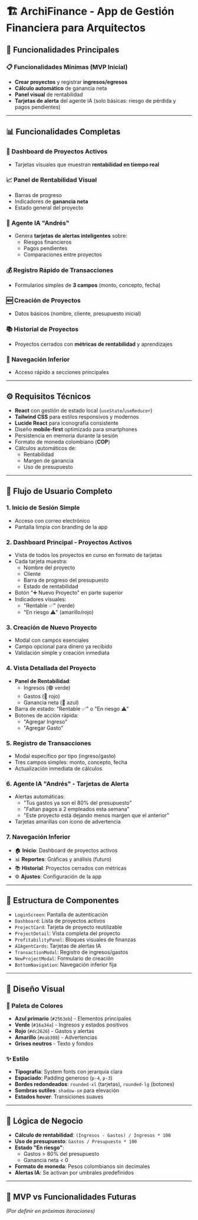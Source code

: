 # 🏗️ ArchiFinance - App de Gestión Financiera para Arquitectos

## 🎯 Funcionalidades Principales

### 📋 Funcionalidades Mínimas (MVP Inicial)
- **Crear proyectos** y registrar **ingresos/egresos**
- **Cálculo automático** de ganancia neta
- **Panel visual** de rentabilidad
- **Tarjetas de alerta** del agente IA (solo básicas: riesgo de pérdida y pagos pendientes)

---

## 📊 Funcionalidades Completas

### 📱 Dashboard de Proyectos Activos
- Tarjetas visuales que muestran **rentabilidad en tiempo real**

### 📈 Panel de Rentabilidad Visual
- Barras de progreso
- Indicadores de **ganancia neta**
- Estado general del proyecto

### 🤖 Agente IA "Andrés"
- Genera **tarjetas de alertas inteligentes** sobre:
  - Riesgos financieros
  - Pagos pendientes
  - Comparaciones entre proyectos

### 💰 Registro Rápido de Transacciones
- Formularios simples de **3 campos** (monto, concepto, fecha)

### 🆕 Creación de Proyectos
- Datos básicos (nombre, cliente, presupuesto inicial)

### 📚 Historial de Proyectos
- Proyectos cerrados con **métricas de rentabilidad** y aprendizajes

### 🧭 Navegación Inferior
- Acceso rápido a secciones principales

---

## ⚙️ Requisitos Técnicos

- **React** con gestión de estado local (`useState`/`useReducer`)
- **Tailwind CSS** para estilos responsivos y modernos
- **Lucide React** para iconografía consistente
- Diseño **mobile-first** optimizado para smartphones
- Persistencia en memoria durante la sesión
- Formato de moneda colombiano (**COP**)
- Cálculos automáticos de:
  - Rentabilidad
  - Margen de ganancia
  - Uso de presupuesto

---

## 🔄 Flujo de Usuario Completo

### 1. **Inicio de Sesión Simple**
- Acceso con correo electrónico
- Pantalla limpia con branding de la app

### 2. **Dashboard Principal - Proyectos Activos**
- Vista de todos los proyectos en curso en formato de tarjetas
- Cada tarjeta muestra:
  - Nombre del proyecto
  - Cliente
  - Barra de progreso del presupuesto
  - Estado de rentabilidad
- Botón "➕ Nuevo Proyecto" en parte superior
- Indicadores visuales:
  - "Rentable ✅" (verde)
  - "En riesgo ⚠️" (amarillo/rojo)

### 3. **Creación de Nuevo Proyecto**
- Modal con campos esenciales
- Campo opcional para dinero ya recibido
- Validación simple y creación inmediata

### 4. **Vista Detallada del Proyecto**
- **Panel de Rentabilidad**:
  - Ingresos (🟢 verde)
  - Gastos (🔴 rojo)
  - Ganancia neta (🔵 azul)
- Barra de estado: "Rentable ✅" o "En riesgo ⚠️"
- Botones de acción rápida:
  - "Agregar Ingreso"
  - "Agregar Gasto"

### 5. **Registro de Transacciones**
- Modal específico por tipo (ingreso/gasto)
- Tres campos simples: monto, concepto, fecha
- Actualización inmediata de cálculos

### 6. **Agente IA "Andrés" - Tarjetas de Alerta**
- Alertas automáticas:
  - "Tus gastos ya son el 80% del presupuesto"
  - "Faltan pagos a 2 empleados esta semana"
  - "Este proyecto está dejando menos margen que el anterior"
- Tarjetas amarillas con ícono de advertencia

### 7. **Navegación Inferior**
- 🏠 **Inicio**: Dashboard de proyectos activos
- 📊 **Reportes**: Gráficas y análisis (futuro)
- 📚 **Historial**: Proyectos cerrados con métricas
- ⚙️ **Ajustes**: Configuración de la app

---

## 🧩 Estructura de Componentes

- `LoginScreen`: Pantalla de autenticación
- `Dashboard`: Lista de proyectos activos
- `ProjectCard`: Tarjeta de proyecto reutilizable
- `ProjectDetail`: Vista completa del proyecto
- `ProfitabilityPanel`: Bloques visuales de finanzas
- `AIAgentCards`: Tarjetas de alertas IA
- `TransactionModal`: Registro de ingresos/gastos
- `NewProjectModal`: Formulario de creación
- `BottomNavigation`: Navegación inferior fija

---

## 🎨 Diseño Visual

### 🎨 Paleta de Colores
- **Azul primario** (`#2563eb`) - Elementos principales
- **Verde** (`#16a34a`) - Ingresos y estados positivos
- **Rojo** (`#dc2626`) - Gastos y alertas
- **Amarillo** (`#eab308`) - Advertencias
- **Grises neutros** - Texto y fondos

### ✨ Estilo
- **Tipografía**: System fonts con jerarquía clara
- **Espaciado**: Padding generoso (`p-4`, `p-3`)
- **Bordes redondeados**: `rounded-xl` (tarjetas), `rounded-lg` (botones)
- **Sombras sutiles**: `shadow-sm` para elevación
- **Estados hover**: Transiciones suaves

---

## 🧠 Lógica de Negocio

- **Cálculo de rentabilidad**: `(Ingresos - Gastos) / Ingresos * 100`
- **Uso de presupuesto**: `Gastos / Presupuesto * 100`
- **Estado "En riesgo"**:
  - Gastos > 80% del presupuesto
  - Ganancia neta < 0
- **Formato de moneda**: Pesos colombianos sin decimales
- **Alertas IA**: Se activan por umbrales predefinidos

---

## 🚀 MVP vs Funcionalidades Futuras
*(Por definir en próximas iteraciones)*